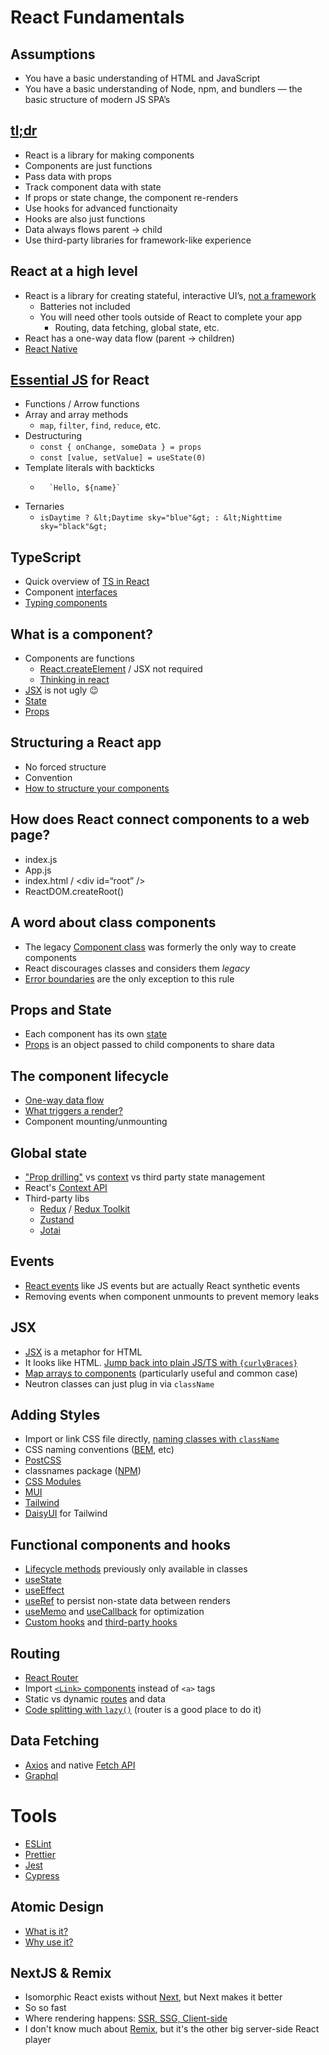 # React Fundamentals

## Assumptions

- You have a basic understanding of HTML and JavaScript
- You have a basic understanding of Node, npm, and bundlers — the basic structure of modern JS SPA’s

## [tl;dr](https://www.youtube.com/watch?v=Tn6-PIqc4UM&t=1s)

- React is a library for making components
- Components are just functions
- Pass data with props
- Track component data with state
- If props or state change, the component re-renders
- Use hooks for advanced functionaity
- Hooks are also just functions
- Data always flows parent -> child
- Use third-party libraries for framework-like experience

## React at a high level

- React is a library for creating stateful, interactive UI’s, [not a framework](https://react.dev/learn/start-a-new-react-project)
  - Batteries not included
  - You will need other tools outside of React to complete your app
    - Routing, data fetching, global state, etc.
- React has a one-way data flow (parent -> children)
- [React Native](https://reactnative.dev/)

## [Essential JS](https://www.javascripttutorial.net/es6/) for React

- Functions / Arrow functions
- Array and array methods
  - `map`, `filter`, `find`, `reduce`, etc.
- Destructuring
  - `const { onChange, someData } = props`
  - `const [value, setValue] = useState(0)`
- Template literals with backticks
  - ```
      `Hello, ${name}`
    ```
- Ternaries
  - `isDaytime ? &lt;Daytime sky="blue"&gt; : &lt;Nighttime sky="black"&gt;`

## TypeScript

- Quick overview of [TS in React](https://github.com/piotrwitek/react-redux-typescript-guide#react--redux-in-typescript---complete-guide)
- Component [interfaces](https://www.typescriptlang.org/docs/handbook/interfaces.html)
- [Typing components](https://kentcdodds.com/blog/how-to-write-a-react-component-in-typescript)

## What is a component?

- Components are functions
  - [React.createElement](https://react.dev/reference/react/createElement) / JSX not required
  - [Thinking in react](https://react.dev/learn/thinking-in-react)
- [JSX](https://react.dev/learn/writing-markup-with-jsx) is not ugly 😉
- [State](https://react.dev/learn/managing-state)
- [Props](https://react.dev/learn/passing-props-to-a-component)

## Structuring a React app

- No forced structure
- Convention
- [How to structure your components](https://legacy.reactjs.org/docs/faq-structure.html)

## How does React connect components to a web page?

- index.js
- App.js
- index.html / &lt;div id=“root” /&gt;
- ReactDOM.createRoot()

## A word about class components

- The legacy [Component class](https://react.dev/reference/react/Component) was formerly the only way to create components
- React discourages classes and considers them _legacy_
- [Error boundaries](https://react.dev/reference/react/Component#catching-rendering-errors-with-an-error-boundary) are the only exception to this rule

## Props and State

- Each component has its own [state](https://react.dev/learn/state-a-components-memory)
- [Props](https://react.dev/learn/passing-props-to-a-component) is an object passed to child components to share data

## The component lifecycle

- [One-way data flow](https://react.dev/learn/you-might-not-need-an-effect#passing-data-to-the-parent)
- [What triggers a render?](https://react.dev/learn/render-and-commit)
- Component mounting/unmounting

## Global state

- ["Prop drilling"](https://kentcdodds.com/blog/prop-drilling) vs [context](https://react.dev/learn/passing-data-deeply-with-context#replace-prop-drilling-with-context) vs third party state management
- React's [Context API](https://react.dev/reference/react/useContext)
- Third-party libs
  - [Redux](https://react-redux.js.org/) / [Redux Toolkit](https://redux-toolkit.js.org/)
  - [Zustand](https://zustand-demo.pmnd.rs/)
  - [Jotai](https://jotai.org/)

## Events

- [React events](https://react.dev/learn/responding-to-events) like JS events but are actually React synthetic events
- Removing events when component unmounts to prevent memory leaks

## JSX

- [JSX](https://react.dev/learn/writing-markup-with-jsx) is a metaphor for HTML
- It looks like HTML. [Jump back into plain JS/TS with `{curlyBraces}`](https://react.dev/learn/javascript-in-jsx-with-curly-braces)
- [Map arrays to components](https://react.dev/learn/rendering-lists) (particularly useful and common case)
- Neutron classes can just plug in via `className`

## Adding Styles

- Import or link CSS file directly, [naming classes with `className`](https://react.dev/learn#adding-styles)
- CSS naming conventions ([BEM](https://getbem.com/introduction/), etc)
- [PostCSS](https://postcss.org/)
- classnames package ([NPM](https://www.npmjs.com/package/classnames#usage-with-reactjs))
- [CSS Modules](https://github.com/css-modules/css-modules)
- [MUI](https://mui.com/material-ui/getting-started/overview/)
- [Tailwind](https://tailwindcss.com/docs/installation)
- [DaisyUI](https://daisyui.com/) for Tailwind

## Functional components and hooks

- [Lifecycle methods](https://legacy.reactjs.org/docs/react-component.html) previously only available in classes
- [useState](https://react.dev/reference/react/useState)
- [useEffect](https://react.dev/reference/react/useEffect)
- [useRef](https://react.dev/reference/react/useRef) to persist non-state data between renders
- [useMemo](https://react.dev/reference/react/useMemo) and [useCallback](https://react.dev/reference/react/useCallback) for optimization
- [Custom hooks](https://react.dev/learn/reusing-logic-with-custom-hooks) and [third-party hooks](https://usehooks.com/)

## Routing

- [React Router](https://reactrouter.com/en/main)
- Import [`<Link>` components](https://reactrouter.com/en/main/components/link) instead of `<a>` tags
- Static vs dynamic [routes](https://reactrouter.com/en/main/route/route) and data
- [Code splitting with `lazy()`](https://react.dev/reference/react/lazy) (router is a good place to do it)

## Data Fetching

- [Axios](https://axios-http.com/docs/intro) and native [Fetch API](https://developer.mozilla.org/en-US/docs/Web/API/Fetch_API/Using_Fetch)
- [Graphql](https://graphql.org/)

# Tools

- [ESLint](https://eslint.org/)
- [Prettier](https://prettier.io/)
- [Jest](https://jestjs.io/)
- [Cypress](https://www.cypress.io/)

## Atomic Design

- [What is it?](https://medium.com/@janelle.wg/atomic-design-pattern-how-to-structure-your-react-application-2bb4d9ca5f97)
- [Why use it?](https://blog.logrocket.com/atomic-design-react-native/)

## NextJS & Remix

- Isomorphic React exists without [Next](https://nextjs.org/), but Next makes it better
- So so fast
- Where rendering happens: [SSR, SSG, Client-side](https://www.makeuseof.com/nextjs-rendering-methods-csr-ssr-ssg-isr/#:~:text=CSR%20is%20useful%20for%20pages,want%20to%20update%20in%20intervals.)
- I don't know much about [Remix](https://remix.run/), but it's the other big server-side React player
